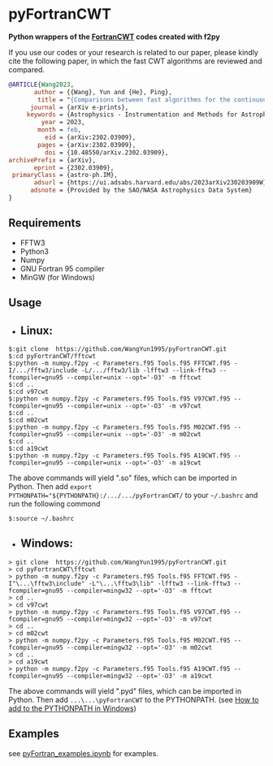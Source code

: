 # pyFortranCWT
**Python wrappers of the [FortranCWT](https://github.com/WangYun1995/FortranCWT) codes created with f2py**

If you use our codes or your research is related to our paper, please kindly cite the following paper, in which the fast CWT algorithms are reviewed and compared.

``` bib
@ARTICLE{Wang2023,
       author = {{Wang}, Yun and {He}, Ping},
        title = "{Comparisons between fast algorithms for the continuous wavelet transform and applications in cosmology: the one-dimensional case}",
      journal = {arXiv e-prints},
     keywords = {Astrophysics - Instrumentation and Methods for Astrophysics, Physics - Computational Physics},
         year = 2023,
        month = feb,
          eid = {arXiv:2302.03909},
        pages = {arXiv:2302.03909},
          doi = {10.48550/arXiv.2302.03909},
archivePrefix = {arXiv},
       eprint = {2302.03909},
 primaryClass = {astro-ph.IM},
       adsurl = {https://ui.adsabs.harvard.edu/abs/2023arXiv230203909W},
      adsnote = {Provided by the SAO/NASA Astrophysics Data System}
}
```

## Requirements
- FFTW3
- Python3
- Numpy
- GNU Fortran 95 compiler
- MinGW (for Windows)

## Usage
- ## Linux:
```
$:git clone  https://github.com/WangYun1995/pyFortranCWT.git
$:cd pyFortranCWT/fftcwt
$:python -m numpy.f2py -c Parameters.f95 Tools.f95 FFTCWT.f95 -I/.../fftw3/include -L/.../fftw3/lib -lfftw3 --link-fftw3 --fcompiler=gnu95 --compiler=unix --opt='-O3' -m fftcwt
$:cd ..
$:cd v97cwt
$:python -m numpy.f2py -c Parameters.f95 Tools.f95 V97CWT.f95 --fcompiler=gnu95 --compiler=unix --opt='-O3' -m v97cwt
$:cd ..
$:cd m02cwt
$:python -m numpy.f2py -c Parameters.f95 Tools.f95 M02CWT.f95 --fcompiler=gnu95 --compiler=unix --opt='-O3' -m m02cwt
$:cd ..
$:cd a19cwt
$:python -m numpy.f2py -c Parameters.f95 Tools.f95 A19CWT.f95 --fcompiler=gnu95 --compiler=unix --opt='-O3' -m a19cwt
```
The above commands will yield ".so" files, which can be imported in Python. Then add ```export PYTHONPATH="${PYTHONPATH}:/.../.../pyFortranCWT/``` to your ```~/.bashrc``` and run the following commond

```
$:source ~/.bashrc
```

- ## Windows:
```
> git clone  https://github.com/WangYun1995/pyFortranCWT.git
> cd pyFortranCWT\fftcwt
> python -m numpy.f2py -c Parameters.f95 Tools.f95 FFTCWT.f95 -I"\...\fftw3\include" -L"\...\fftw3\lib" -lfftw3 --link-fftw3 --fcompiler=gnu95 --compiler=mingw32 --opt='-O3' -m fftcwt
> cd ..
> cd v97cwt
> python -m numpy.f2py -c Parameters.f95 Tools.f95 V97CWT.f95 --fcompiler=gnu95 --compiler=mingw32 --opt='-O3' -m v97cwt
> cd ..
> cd m02cwt
> python -m numpy.f2py -c Parameters.f95 Tools.f95 M02CWT.f95 --fcompiler=gnu95 --compiler=mingw32 --opt='-O3' -m m02cwt
> cd ..
> cd a19cwt
> python -m numpy.f2py -c Parameters.f95 Tools.f95 A19CWT.f95 --fcompiler=gnu95 --compiler=mingw32 --opt='-O3' -m a19cwt
```
The above commands will yield ".pyd" files, which can be imported in Python. Then add ```...\...\pyFortranCWT``` to the PYTHONPATH. (see [How to add to the PYTHONPATH in Windows](https://stackoverflow.com/questions/3701646/how-to-add-to-the-pythonpath-in-windows-so-it-finds-my-modules-packages))

## Examples
see [pyFortran_examples.ipynb](https://github.com/WangYun1995/pyFortranCWT/blob/main/pyFortranCWT_examples.ipynb) for examples.
